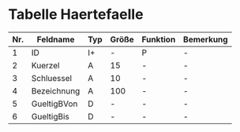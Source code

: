 #  Tabelle Haertefaelle

Nr.|Feldname|Typ|Größe|Funktion|Bemerkung
---|---|---|---|---|---
1|ID|I+|-|P|-
2|Kuerzel|A|15|-|-	
3|Schluessel|A|10|-|-
4|Bezeichnung|A|100|-|-
5|GueltigBVon|D|-|-|-
6|GueltigBis|D|-|-|-